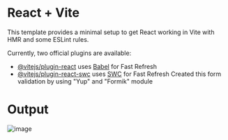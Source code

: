# React + Vite

This template provides a minimal setup to get React working in Vite with HMR and some ESLint rules.

Currently, two official plugins are available:

- [@vitejs/plugin-react](https://github.com/vitejs/vite-plugin-react/blob/main/packages/plugin-react/README.md) uses [Babel](https://babeljs.io/) for Fast Refresh
- [@vitejs/plugin-react-swc](https://github.com/vitejs/vite-plugin-react-swc) uses [SWC](https://swc.rs/) for Fast Refresh
Created this form validation by using "Yup" and "Formik" module
# Output
![image](https://github.com/isseidevil/weather-app/assets/149817970/736ca926-2d56-4f94-9db9-4d06ab65c846) 

